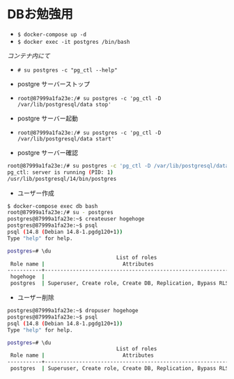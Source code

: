 # DBお勉強用

- `$ docker-compose up -d`
- `$ docker exec -it postgres /bin/bash`

*コンテナ内にて*

- `# su postgres -c "pg_ctl --help"`

- postgre サーバーストップ
- `root@87999a1fa23e:/# su postgres -c 'pg_ctl -D /var/lib/postgresql/data stop'`

- postgre サーバー起動
- `root@87999a1fa23e:/# su postgres -c 'pg_ctl -D /var/lib/postgresql/data start'`

- postgre サーバー確認

```bash
root@87999a1fa23e:/# su postgres -c 'pg_ctl -D /var/lib/postgresql/data status'
pg_ctl: server is running (PID: 1)
/usr/lib/postgresql/14/bin/postgres
```

- ユーザー作成

```bash
$ docker-compose exec db bash
root@87999a1fa23e:/# su - postgres
postgres@87999a1fa23e:~$ createuser hogehoge
postgres@87999a1fa23e:~$ psql
psql (14.8 (Debian 14.8-1.pgdg120+1))
Type "help" for help.

postgres=# \du 
                                   List of roles
 Role name |                         Attributes                         | Member of 
-----------+------------------------------------------------------------+-----------
 hogehoge  |                                                            | {}
 postgres  | Superuser, Create role, Create DB, Replication, Bypass RLS | {}
```

- ユーザー削除

```bash
postgres@87999a1fa23e:~$ dropuser hogehoge
postgres@87999a1fa23e:~$ psql
psql (14.8 (Debian 14.8-1.pgdg120+1))
Type "help" for help.

postgres=# \du
                                   List of roles
 Role name |                         Attributes                         | Member of 
-----------+------------------------------------------------------------+-----------
 postgres  | Superuser, Create role, Create DB, Replication, Bypass RLS | {}
```
